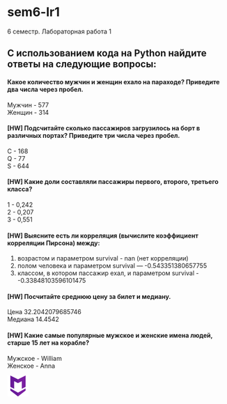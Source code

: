# sem6-lr1
6 семестр. Лабораторная работа 1


## С использованием кода на Python найдите ответы на следующие вопросы:  
#### Какое количество мужчин и женщин ехало на параходе? Приведите два числа через пробел.   
Мужчин - 577  
Женщин - 314  

#### [HW] Подсчитайте сколько пассажиров загрузилось на борт в различных портах? Приведите три числа через пробел.  
C - 168  
Q - 77  
S - 644  

#### [HW] Какие доли составляли пассажиры первого, второго, третьего класса?  
1 - 0,242  
2 - 0,207  
3 - 0,551  

#### [HW] Выясните есть ли корреляция (вычислите коэффициент корреляции Пирсона) между:  
1. возрастом и параметром survival  - nan (нет корреляции)  
2. полом человека и параметром survival  —  -0.543351380657755  
3. классом, в котором пассажир ехал, и параметром survival -  -0.33848103596101475  

#### [HW] Посчитайте среднюю цену за билет и медиану.  
Цена 32.2042079685746  
Медиана 14.4542

#### [HW] Какие самые популярные мужское и женские имена людей, старше 15 лет на корабле?  
Мужское - William  
Женское - Anna


![alt text](https://github.com/adam-p/markdown-here/raw/master/src/common/images/icon48.png "Скрин")
